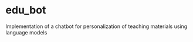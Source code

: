 # edu_bot
Implementation of a chatbot for personalization of teaching materials using language models
